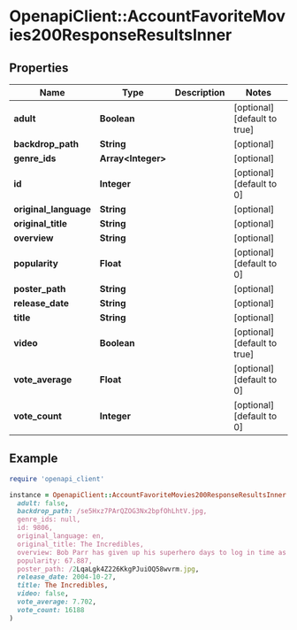 # OpenapiClient::AccountFavoriteMovies200ResponseResultsInner

## Properties

| Name | Type | Description | Notes |
| ---- | ---- | ----------- | ----- |
| **adult** | **Boolean** |  | [optional][default to true] |
| **backdrop_path** | **String** |  | [optional] |
| **genre_ids** | **Array&lt;Integer&gt;** |  | [optional] |
| **id** | **Integer** |  | [optional][default to 0] |
| **original_language** | **String** |  | [optional] |
| **original_title** | **String** |  | [optional] |
| **overview** | **String** |  | [optional] |
| **popularity** | **Float** |  | [optional][default to 0] |
| **poster_path** | **String** |  | [optional] |
| **release_date** | **String** |  | [optional] |
| **title** | **String** |  | [optional] |
| **video** | **Boolean** |  | [optional][default to true] |
| **vote_average** | **Float** |  | [optional][default to 0] |
| **vote_count** | **Integer** |  | [optional][default to 0] |

## Example

```ruby
require 'openapi_client'

instance = OpenapiClient::AccountFavoriteMovies200ResponseResultsInner.new(
  adult: false,
  backdrop_path: /se5Hxz7PArQZOG3Nx2bpfOhLhtV.jpg,
  genre_ids: null,
  id: 9806,
  original_language: en,
  original_title: The Incredibles,
  overview: Bob Parr has given up his superhero days to log in time as an insurance adjuster and raise his three children with his formerly heroic wife in suburbia. But when he receives a mysterious assignment, it&#39;s time to get back into costume.,
  popularity: 67.887,
  poster_path: /2LqaLgk4Z226KkgPJuiOQ58wvrm.jpg,
  release_date: 2004-10-27,
  title: The Incredibles,
  video: false,
  vote_average: 7.702,
  vote_count: 16188
)
```

